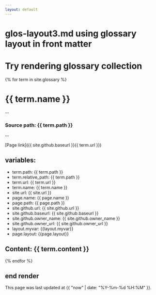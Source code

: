 ```yaml
---
layout: default
---
```


# glos-layout3.md using glossary layout in front matter
# Try rendering glossary collection
{% for term in site.glossary %}
# {{ term.name }}

--
### Source path: {{ term.path }}
--

[Page link]({{ site.github.baseurl }}{{ term.url }})

## variables:
  - term.path: {{ term.path }}
  - term.relative_path: {{ term.path }}
  - term.url: {{ term.url }}
  - term.name: {{ term.name }}
  - site.url: {{ site.url }}
  - page.name: {{ page.name }}
  - page.path: {{ page.path }}
  - site.github.url: {{ site.github.url }}
  - site.github.baseurl: {{ site.github.baseurl }}
  - site.github.owner_name: {{ site.github.owner_name }}
  - site.github.owner_url: {{ site.github.owner_url }}
  - layout.myvar: {{layout.myvar}}
  - page.layout: {{page.layout}}

Content:
{{ term.content }}
---
{% endfor %}

## end render

This page was last updated at {{ "now" | date: "%Y-%m-%d %H:%M" }}.
